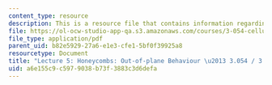 ```yaml
---
content_type: resource
description: This is a resource file that contains information regarding lecture 5.
file: https://ol-ocw-studio-app-qa.s3.amazonaws.com/courses/3-054-cellular-solids-structure-properties-and-applications-spring-2015/a6e155c9c5979038b73f3883c3d6defa_MIT3_054S15_L5_outpl.pdf
file_type: application/pdf
parent_uid: b82e5929-27a6-e1e3-cfe1-5bf0f39925a8
resourcetype: Document
title: "Lecture 5: Honeycombs: Out-of-plane Behaviour \u2013 3.054 / 3.36 Spring 2015"
uid: a6e155c9-c597-9038-b73f-3883c3d6defa
---
```

